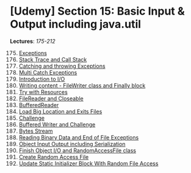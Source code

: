 # [Udemy] Section 15: Basic Input & Output including java.util

__Lectures__: _175-212_

175. [Exceptions](175-Exceptions) <br/>
176. [Stack Trace and Call Stack](176-Stack_Trace_and_Call_Stack) <br/>
177. [Catching and throwing Exceptions](176-Stack_Trace_and_Call_Stack) <br/>
178. [Multi Catch Exceptions](178-Multi_Catch_Exceptions) <br/>
179. [Introduction to I/O](179-Introduction_to_IO) <br/>
180. [Writing content - FileWriter class and Finally block](180-Writing_content_FileWriter_class_and_Finally_block)<br/>
181. [Try with Resources](181-Try_with_Resources)<br/>
182. [FileReader and Closeable](182-FileReader_and_Closeable)<br/>
183. [BufferedReader](183-BufferedReader)<br/>
184. [Load Big Location and Exits Files](184-Load_Big_Location_and_Exits_Files)<br/>
185. [Challenge](185-Challenge)<br/>
186. [Buffered Writer and Challenge](186-Buffered_Writer_and_Challenge)<br/>
187. [Bytes Stream](187-Bytes_Streams)<br/>
188. [Reading Binary Data and End of File Exceptions](188-Reading_Binary_Data_and_End_of_File_Exceptions)<br/>
189. [Object Input Output including Serialization](189-Object_Input_Output_including_Serialization)<br/>
190. [Finish Object I/O and RandomAccessFile class](190-Finish_Object_IO_and_RandomAccessFile_class)
191. [Create Random Access File](191-Create_Random_Access_File)<br/>
192. [Update Static Initializer Block With Random File Access](192-Update_Static_Initializer_Block_With_Random_File_Access)<br/>